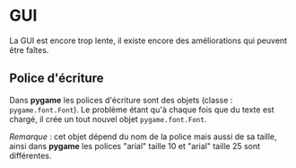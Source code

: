 # GUI
La GUI est encore trop lente, il existe encore des améliorations qui peuvent être faîtes.

## Police d'écriture
Dans **pygame** les polices d'écriture sont des objets (classe : `pygame.font.Font`). Le problème étant qu'à chaque fois que du texte est chargé, il crée un tout nouvel objet `pygame.font.Font`.

_Remarque_ : cet objet dépend du nom de la police mais aussi de sa taille, ainsi dans **pygame** les polices "arial" taille 10 et "arial" taille 25 sont différentes.
